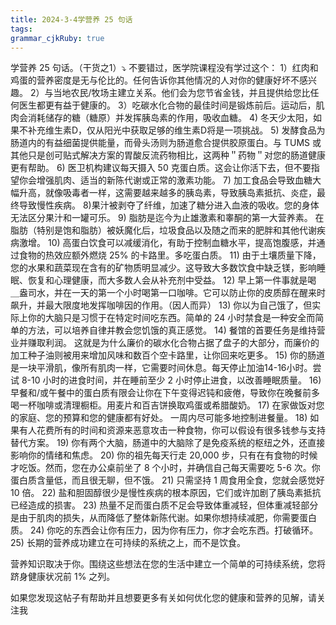 ```yaml
---
title: 2024-3-4学营养 25 句话
tags: 
grammar_cjkRuby: true
---
```



学营养 25 句话。（干货之1）⤵️
不要错过，医学院课程没有学过这个：
1）红肉和鸡蛋的营养密度是无与伦比的。任何告诉你其他情况的人对你的健康好坏不感兴趣。
2）与当地农民/牧场主建立关系。他们会为您节省金钱，并且提供给您比任何医生都更有益于健康的。
3）吃碳水化合物的最佳时间是锻炼前后。运动后，肌肉会消耗储存的糖（糖原）并发挥胰岛素的作用，吸收血糖。
4) 冬天少太阳，如果不补充维生素D，仅从阳光中获取足够的维生素D将是一项挑战。
5) 发酵食品为肠道内的有益细菌提供能量，而骨头汤则为肠道愈合提供胶原蛋白。与 TUMS 或其他只是创可贴式解决方案的胃酸反流药物相比，这两种＂药物＂对您的肠道健康更有帮助。
6) 医卫机构建议每天摄入 50 克蛋白质。这会让你活下去，但不要指望你会增强肌肉、适当的新陈代谢或正常的激素功能。
7) 加工食品会导致血糖大幅升高，就像吸毒者一样，这需要越来越多的胰岛素，导致胰岛素抵抗、炎症，最终导致慢性疾病。
8)果汁被剥夺了纤维，加速了糖分进入血液的吸收。您的身体无法区分果汁和一罐可乐。
9) 脂肪是迄今为止雄激素和睾酮的第一大营养素。
在脂肪（特别是饱和脂肪）被妖魔化后，垃圾食品以及随之而来的肥胖和其他代谢疾病激增。
10) 高蛋白饮食可以减缓消化，有助于控制血糖水平，提高饱腹感，并通过食物的热效应额外燃烧 25% 的卡路里。多吃蛋白质。
11) 由于土壤质量下降，您的水果和蔬菜现在含有的矿物质明显减少。这导致大多数饮食中缺乏镁，影响睡眠、恢复和心理健康，而大多数人会从补充剂中受益。
12) 早上第一件事就是喝 ＿盎司水，并在一天的第一个小时喝第一口咖啡。它可以防止你的皮质醇在醒来时飙升，并最大限度地发挥咖啡因的作用。（因人而异）
13) 你以为自己饿了，但实际上你的大脑只是习惯于在特定时间吃东西。简单的 24 小时禁食是一种安全而简单的方法，可以培养自律并教会您饥饿的真正感觉。
14) 餐馆的首要任务是维持营业并赚取利润。
这就是为什么廉价的碳水化合物占据了盘子的大部分，而廉价的加工种子油则被用来增加风味和数百个空卡路里，让你回来吃更多。
15) 你的肠道是一块平滑肌，像所有肌肉一样，它需要时间休息。每天停止加油14-16小时。尝试 8-10 小时的进食时间，并在睡前至少 2 小时停止进食，以改善睡眠质量。
16) 早餐和/或午餐中的蛋白质有限会让你在下午变得迟钝和疲倦，导致你在晚餐前多喝一杯咖啡或清理橱柜。用麦片和百吉饼换取鸡蛋或希腊酸奶。
17) 在家做饭对您的家庭、您的预算和您的健康都有好处。
一周内尽可能多地控制进餐量。
18) 如果有人花费所有的时间和资源来恶意攻击一种食物，你可以假设有很多钱参与支持替代方案。
19) 你有两个大脑，肠道中的大脑除了是免疫系统的枢纽之外，还直接影响你的情绪和焦虑。
20) 你的祖先每天行走 20,000 步，只有在有食物的时候才吃饭。然而，您在办公桌前坐了 8 个小时，并确信自己每天需要吃 5-6 次。你蛋白质含量低，而且很无聊，但不饿。
21) 只需坚持 1 周食用全食，您就会感觉好 10 倍。
22) 盐和胆固醇很少是慢性疾病的根本原因，它们或许加剧了胰岛素抵抗已经造成的损害。
23) 热量不足而蛋白质不足会导致体重减轻，但体重减轻部分是由于肌肉的损失，从而降低了整体新陈代谢。如果你想持续减肥，你需要蛋白质。
24) 你吃的东西会让你有压力，因为你有压力，你才会吃东西。打破循环。
25) 长期的营养成功建立在可持续的系统之上，而不是饮食。

营养知识取决于你。围绕这些想法在您的生活中建立一个简单的可持续系统，您将跻身健康状况前 1% 之列。

如果您发现这帖子有帮助并且想要更多有关如何优化您的健康和营养的见解，请关注我